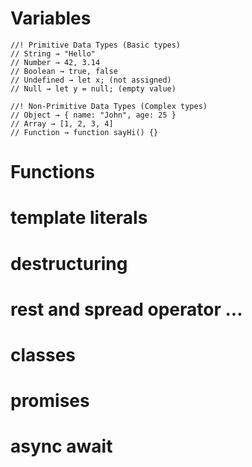 # Variables
    //! Primitive Data Types (Basic types)
    // String → "Hello"
    // Number → 42, 3.14
    // Boolean → true, false
    // Undefined → let x; (not assigned)
    // Null → let y = null; (empty value)

    //! Non-Primitive Data Types (Complex types)
    // Object → { name: "John", age: 25 }
    // Array → [1, 2, 3, 4]
    // Function → function sayHi() {}

# Functions
# template literals
# destructuring
# rest and spread operator ...
# classes
# promises
# async await